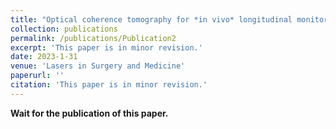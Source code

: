 ```yaml
---
title: "Optical coherence tomography for *in vivo* longitudinal monitoring of artificial dermal scaffold"
collection: publications
permalink: /publications/Publication2
excerpt: 'This paper is in minor revision.'
date: 2023-1-31
venue: 'Lasers in Surgery and Medicine'
paperurl: ''
citation: 'This paper is in minor revision.'
---
```


**Wait for the publication of this paper.**
